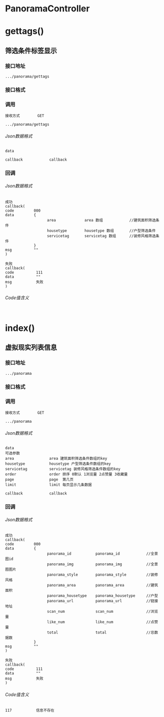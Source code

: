# PanoramaController #
# gettags() #
## 筛选条件标签显示


### 接口地址


```
.../panorama/gettags
```

### 接口格式

### 调用

```
接收方式        GET
```

```
.../panorama/gettags
```

###### Json数据格式
```
data

callback            callback
```

### 回调
###### Json数据格式

```
成功
callback(
code         000
data         {
                   area             area 数组            //建筑面积筛选条件
                   housetype        housetype 数组       //户型筛选条件
                   servicetag       servicetag 数组      //装修风格筛选条件
             }
msg          ""
)
```

```
失败
callback(
code          111
data          ""
msg           失败
)
```

###### Code值含义

```
```
# index() #
## 虚拟现实列表信息


### 接口地址


```
.../panorama
```

### 接口格式

### 调用

```
接收方式        GET
```

```
.../panorama
```

###### Json数据格式
```
data
可选参数
area                area 建筑面积筛选条件数组的key 
housetype           housetype 户型筛选条件数组的key
servicetag          servicetag 装修风格筛选条件数组的key
order               order 排序 0默认 1浏览量 2点赞量 3收藏量
page                page  第几页
limit               limit 每页显示几条数据

callback            callback
```

### 回调
###### Json数据格式

```
成功
callback(
code         000
data         {
                   panorama_id           panorama_id            //全景图id
                   panorama_img          panorama_img           //全景图图片
                   panorama_style        panorama_style         //装修风格
                   panorama_area         panorama_area          //建筑面积
                   panorama_housetype    panorama_housetype     //户型
                   panorama_url          panorama_url           //链接地址
                   scan_num              scan_num               //浏览量
                   like_num              like_num               //点赞量
                   total                 total                  //总数据数
             }
msg          ""
)
```

```
失败
callback(
code          111
data          ""
msg           失败
)
```

###### Code值含义

```
117           信息不存在
```